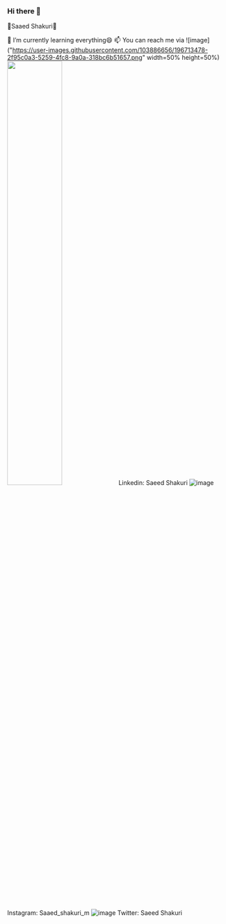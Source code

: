 ### Hi there 👋



🔵Saaed Shakuri🔴
                                                          
              
🌱 I’m currently learning everything😄
📫 You can reach me via
  ![image]("https://user-images.githubusercontent.com/103886656/196713478-2f95c0a3-5259-4fc8-9a0a-318bc6b51657.png" width=50% height=50%)
  <img src="https://user-images.githubusercontent.com/103886656/196713478-2f95c0a3-5259-4fc8-9a0a-318bc6b51657.png" width=50% height=50%>
  Linkedin: Saeed Shakuri
  ![image](https://user-images.githubusercontent.com/103886656/196713633-2a52825d-b50d-4fbf-a453-96024020be71.png)
  Instagram: Saaed_shakuri_m
  ![image](https://user-images.githubusercontent.com/103886656/196714094-c15930f5-529e-4b87-bae9-799f79273625.png)
  Twitter: Saeed Shakuri


